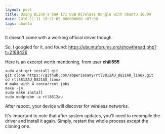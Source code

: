 ```yaml
---
layout: post
title: Using DLink's DWA 171 USB Wireless Dongle with Ubuntu 16.04
date: 2016-11-11 19:21:05.000000000 +07:00
tags: ubuntu
---
```

It doesn't come with a working official driver though.

So, I googled for it, and found: https://ubuntuforums.org/showthread.php?t=2168426

Here is an excerpt worth mentioning, from user **chili555**

```
sudo apt-get install git
git clone https://github.com/abperiasamy/rtl8812AU_8821AU_linux.git
cd rtl8812AU_8821AU_linux
# make with 4 concurrent jobs
make -j4
sudo make install
sudo modprobe -a rtl8812au
```

After reboot, your device will discover for wireless networks.

It's important to note that after system updates, you'll need to recompile the driver and install it again. Simply, restart the whole process except the cloning one.
